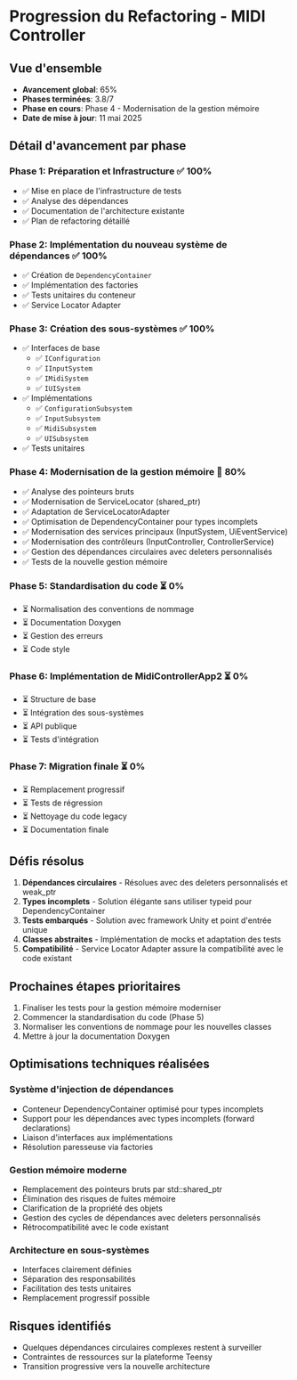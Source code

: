 # Progression du Refactoring - MIDI Controller

## Vue d'ensemble
- **Avancement global**: 65%
- **Phases terminées**: 3.8/7
- **Phase en cours**: Phase 4 - Modernisation de la gestion mémoire
- **Date de mise à jour**: 11 mai 2025

## Détail d'avancement par phase

### Phase 1: Préparation et Infrastructure ✅ 100%
- ✅ Mise en place de l'infrastructure de tests
- ✅ Analyse des dépendances
- ✅ Documentation de l'architecture existante
- ✅ Plan de refactoring détaillé

### Phase 2: Implémentation du nouveau système de dépendances ✅ 100%
- ✅ Création de `DependencyContainer`
- ✅ Implémentation des factories
- ✅ Tests unitaires du conteneur
- ✅ Service Locator Adapter

### Phase 3: Création des sous-systèmes ✅ 100%
- ✅ Interfaces de base
  - ✅ `IConfiguration`
  - ✅ `IInputSystem`
  - ✅ `IMidiSystem`
  - ✅ `IUISystem`
- ✅ Implémentations
  - ✅ `ConfigurationSubsystem`
  - ✅ `InputSubsystem`
  - ✅ `MidiSubsystem`
  - ✅ `UISubsystem`
- ✅ Tests unitaires

### Phase 4: Modernisation de la gestion mémoire 🔄 80%
- ✅ Analyse des pointeurs bruts
- ✅ Modernisation de ServiceLocator (shared_ptr)
- ✅ Adaptation de ServiceLocatorAdapter
- ✅ Optimisation de DependencyContainer pour types incomplets
- ✅ Modernisation des services principaux (InputSystem, UiEventService)
- ✅ Modernisation des contrôleurs (InputController, ControllerService)
- ✅ Gestion des dépendances circulaires avec deleters personnalisés
- ✅ Tests de la nouvelle gestion mémoire

### Phase 5: Standardisation du code ⏳ 0%
- ⏳ Normalisation des conventions de nommage
- ⏳ Documentation Doxygen
- ⏳ Gestion des erreurs
- ⏳ Code style

### Phase 6: Implémentation de MidiControllerApp2 ⏳ 0%
- ⏳ Structure de base
- ⏳ Intégration des sous-systèmes
- ⏳ API publique
- ⏳ Tests d'intégration

### Phase 7: Migration finale ⏳ 0%
- ⏳ Remplacement progressif
- ⏳ Tests de régression
- ⏳ Nettoyage du code legacy
- ⏳ Documentation finale

## Défis résolus
1. **Dépendances circulaires** - Résolues avec des deleters personnalisés et weak_ptr
2. **Types incomplets** - Solution élégante sans utiliser typeid pour DependencyContainer
3. **Tests embarqués** - Solution avec framework Unity et point d'entrée unique
4. **Classes abstraites** - Implémentation de mocks et adaptation des tests
5. **Compatibilité** - Service Locator Adapter assure la compatibilité avec le code existant

## Prochaines étapes prioritaires
1. Finaliser les tests pour la gestion mémoire moderniser
2. Commencer la standardisation du code (Phase 5)
3. Normaliser les conventions de nommage pour les nouvelles classes
4. Mettre à jour la documentation Doxygen

## Optimisations techniques réalisées

### Système d'injection de dépendances
- Conteneur DependencyContainer optimisé pour types incomplets
- Support pour les dépendances avec types incomplets (forward declarations)
- Liaison d'interfaces aux implémentations
- Résolution paresseuse via factories

### Gestion mémoire moderne
- Remplacement des pointeurs bruts par std::shared_ptr
- Élimination des risques de fuites mémoire
- Clarification de la propriété des objets
- Gestion des cycles de dépendances avec deleters personnalisés
- Rétrocompatibilité avec le code existant

### Architecture en sous-systèmes
- Interfaces clairement définies
- Séparation des responsabilités
- Facilitation des tests unitaires
- Remplacement progressif possible

## Risques identifiés
- Quelques dépendances circulaires complexes restent à surveiller
- Contraintes de ressources sur la plateforme Teensy 
- Transition progressive vers la nouvelle architecture
